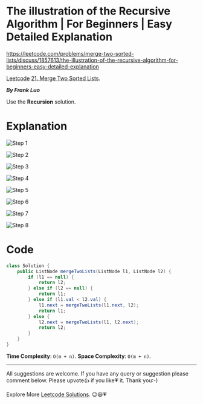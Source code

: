 # The illustration of the Recursive Algorithm | For Beginners | Easy Detailed Explanation

https://leetcode.com/problems/merge-two-sorted-lists/discuss/1857613/the-illustration-of-the-recursive-algorithm-for-beginners-easy-detailed-explanation

[Leetcode](https://leetcode.com/) [21. Merge Two Sorted Lists](https://leetcode.com/problems/merge-two-sorted-lists/).

***By Frank Luo***

Use the **Recursion** solution.

# Explanation

![Step 1](https://assets.leetcode.com/users/images/5944eb5e-06e5-4100-bbb7-d87a19c1bef1_1647512541.6643481.jpeg)

![Step 2](https://assets.leetcode.com/users/images/95b9cf61-3f5f-45ed-9998-51dcd78f7fd9_1647512556.3234973.jpeg)

![Step 3](https://assets.leetcode.com/users/images/9edf3811-9b5d-4b64-bc2a-fd3af0cf9e9a_1647512566.1211615.jpeg)

![Step 4](https://assets.leetcode.com/users/images/89dd28bc-64b7-45e9-b3b1-2f90954400d1_1647512573.2215667.jpeg)

![Step 5](https://assets.leetcode.com/users/images/a9e0d1b2-5bad-4cdb-937a-27074db1618d_1647512581.6439433.jpeg)

![Step 6](https://assets.leetcode.com/users/images/279b6b0f-82e8-4e12-a1aa-bc217ee01f91_1647512591.6706853.jpeg)

![Step 7](https://assets.leetcode.com/users/images/b50a57ea-803e-418c-ae89-7053a51f7f37_1647512600.6697266.jpeg)

![Step 8](https://assets.leetcode.com/users/images/f749c0a5-cf02-4bb6-9063-6dae346f5b55_1647512608.9634244.jpeg)

# Code

```java
class Solution {
    public ListNode mergeTwoLists(ListNode l1, ListNode l2) {
        if (l1 == null) {
            return l2;
        } else if (l2 == null) {
            return l1;
        } else if (l1.val < l2.val) {
            l1.next = mergeTwoLists(l1.next, l2);
            return l1;
        } else {
            l2.next = mergeTwoLists(l1, l2.next);
            return l2;
        }
    }
}
```

**Time Complexity**: `O(m + n)`.
**Space Complexity**: `O(m + n)`.

------------

All suggestions are welcome. 
If you have any query or suggestion please comment below.
Please upvote👍 if you like💗 it. Thank you:-)

Explore More [Leetcode Solutions](https://leetcode.com/discuss/general-discussion/1868912/My-Leetcode-Solutions-All-In-One). 😉😃💗

